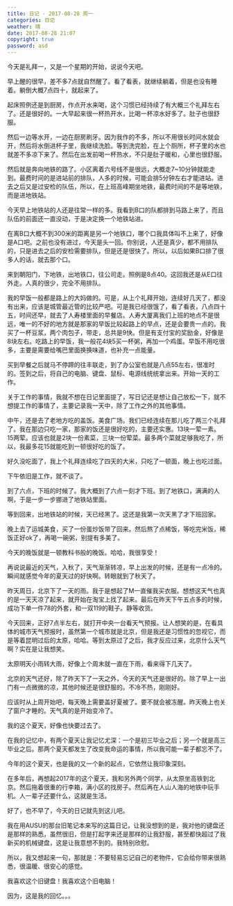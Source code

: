 ```yaml
---
title: 日记 - 2017-08-28 周一
categories: 日记
weather: 晴
date: 2017-08-28 21:07
copyright: true
password: asd
---
```




今天是礼拜一，又是一个星期的开始，说说今天吧。



早上醒的很早，差不多7点就自然醒了。看了看表，就继续躺着，但是也没有睡着。躺倒大概7点四十，就起来了。



起床照例还是到厨房，作点开水来喝，这个习惯已经持续了有大概三个礼拜左右了。还是很好的。一大早起来很一杯热开水，比喝一杯凉水好多了。肚子也很舒服。



然后一边等水开，一边在厨房刷牙。因为我作的不多，所以不用很长时间水就会开，然后将水倒进杯子里，我继续洗脸。等到洗完脸，在上个厕所，杯子里的水也就差不多凉下来了。然后在出发前喝一杯热水，不只是肚子暖和，心里也很舒服。

 

然后就是奔向地铁的路了。小区离着六号线不是很远，大概走7~10分钟就能走到。最费时间的是进站前的排队，人多的时候，可能会排5分钟左右才能进站。进去之后又是过安检的队伍，所以，在上班高峰期坐地铁，最费时间的不是等地铁，而是进地铁站。



今天早上地铁站的人还是往常一样的多。我看到B口的队都排到马路上来了，而且队伍的前面还一直没动，于是决定换一个地铁站进。



在离B口大概不到300米的距离是另一个地铁口，哪个口我具体叫不上来了，好像是A口吧。之前也没有进过，今天是头一回。你别说，人还是真少，都不用排队的，只是进去之后的安检需要排队，但是还是很快了。所以，以后如果B口排了很多人的话，就去那个口。



来到朝阳门，下地铁，出地铁口，往公司走。照例是8点40。这回我还是从E口往外走。人真的很少，完全不用排队。



我的早饭一般都是路上的大妈做的。可是，从上个礼拜开始，连续好几天了，都没有出来，应该是城管最近管的比较严吧。可是我已经很饿了，看了看表，八点四十五，时间还早，就去了人寿楼里面的早餐店。人寿大厦离我们上班的地点不是很远，唯一的不好的地方就是那家的早饭比较起路上的早点，还是会要贵一点的。我买了一杯豆浆，两个肉包子，带走，总共是9快。但是有支付宝的奖励金，好像是8块左右。吃路上的早饭，我一般花4块5买一杯粥，再加一个鸡蛋。早饭不用吃很多，主要是需要给嘴巴里面换换味道，也补充一点能量。



买到早餐之后就马不停蹄的往丰联走，到了办公室也就是八点55左右，很准时的。签到之后，将自己的电脑、键盘、鼠标、电源线统统拿出来。开始一天的工作。



关于工作的事情，我就不想在日记里面提了，写日记还是想让自己放松一下，就不想提工作的事情了，主要记录我一天中，除了工作之外的其他事情。



中午，还是去了老地方吃的盖饭。美食广场。我们已经连续在那儿吃了两三个礼拜了。我在那边只吃一家，那家的饭还是很好吃的，主要还实惠。13块一荤一素。15两荤。应该也就是2块一份素菜，三块一份荤菜。最多两个菜就足够我吃了，所以，我最多花15就能吃到一顿很好吃的饭了。



好久没吃面了，我上个礼拜连续吃了四天的大米，只吃了一顿面，晚上也吃过面。



下午依旧是工作，就不谈了。



到了六点，下班的时候了。我大概到了六点一刻才下班。到了地铁口，满满的人啊，于是一步一步挪进了地铁站里面。



等到回来，出地铁站的时候，天已经黑了。这还是我第一次天黑了才下班回家。



晚上去了运城美食，买了一份蛋炒饭带了回来。然后熬了点稀饭，等吃完米饭，稀饭正好ok了，再喝一碗粥，别提有多美了。



今天的晚饭就是一顿教科书般的晚饭。哈哈，我很享受！



再说说最近的天气，入秋了，天气渐渐转凉，早上出发的时候，还是有一点冷的。瞬间就感觉今年的夏天过的好快啊。转眼就到了秋天了。



昨天周日，北京下了一天的雨。我于是想起了M一直催我买衣服。想想这天气也真的是一天天凉了起来，就开始在淘宝上找了起来。最后在昨天下午五点多的时候，成功下单一件78的外套，和一双119的鞋子。静等收货。



今天回来，正好7点半左右，就打开中央一台看天气预报。让人想笑的是，在看具体的城市天气预报时，虽然第一个城市就是北京，但是我还是习惯性的忽视它，而是等着昆明过后的太原，哈哈。等到太原过了之后，我才反应过来，北京什么天气啊？实在是让我想笑。



太原明天小雨转大雨，好像上个周末就一直在下雨，看来得下几天了。



北京的天气还好，除了昨天下了一天之外，今天的天气还是很好的。除了早上一出门有一点微微的凉，其他时候还是很舒服的。不冷不热，刚刚好。



应该时从上周开始吧，每天晚上需要盖好夏被了。要不就会被冻醒。昨天晚上也关了窗户才睡的。天气真的是开始变冷了。



我的这个夏天，好像也快要过去了。



在我的记忆中，有两个夏天让我记忆尤深：一个是初三毕业之后；另一个就是高三毕业之后。那两个夏天都发生了改变我命运的事情，所以我可能一辈子都忘不了。



今年的这个夏天，也是我的又一个新的起点，它依然让我印象深刻。



在多年后，再想起2017年的这个夏天，我和另外两个同学，从太原坐高铁到北京。然后拖着很重的行李箱，满小区的找房子。然后再在人山人海的地铁中玩手机。人一辈子还要什么，这就是生活。



好了，也不早了，今天的日记就先到这儿吧。



我在用AUSU的那台旧笔记本来写的这篇日记，让我没想到的是，我对他的键盘还是那样的熟悉，虽然很旧，但是打起字来还是那样的让我舒服，甚至都快超过了我新买的机械键盘，这是让我意想不到的。我特别欣慰。



所以，我又想起来一句，那就是：不要轻易忘记自己的老物件，它会给你带来很熟悉，很温暖、很安心的感觉。



我喜欢这个旧键盘！我喜欢这个旧电脑！



因为，这是我的回忆。。。